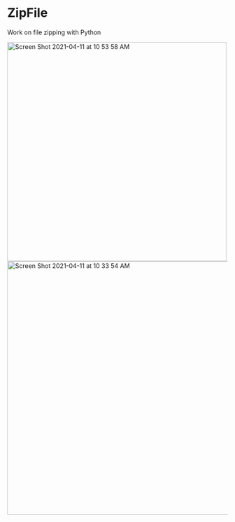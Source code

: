 
# ZipFile
Work on file zipping with Python

<img width="501" alt="Screen Shot 2021-04-11 at 10 53 58 AM" src="https://user-images.githubusercontent.com/31994778/114296483-3f328b80-9ab4-11eb-8714-f006155bf901.png">


<img width="580" alt="Screen Shot 2021-04-11 at 10 33 54 AM" src="https://user-images.githubusercontent.com/31994778/114295999-7a7f8b00-9ab1-11eb-9dae-2fa8b64521f5.png">
